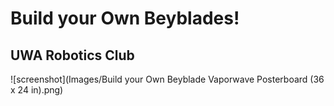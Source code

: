 # Build your Own Beyblades!
## UWA Robotics Club 

![screenshot](Images/Build your Own Beyblade Vaporwave Posterboard (36 x 24 in).png)

